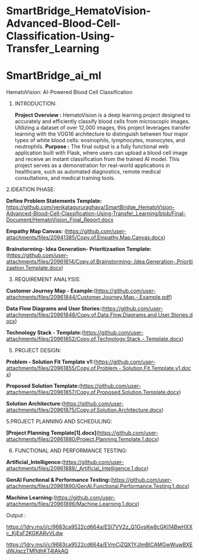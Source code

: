# SmartBridge_HematoVision-Advanced-Blood-Cell-Classification-Using-Transfer_Learning
# SmartBridge_ai_ml
HematoVision: AI-Powered Blood Cell Classification

1. INTRODUCTION:
   
   **Project Overview :**
     HematoVision is a deep learning project designed to accurately and efficiently classify blood cells from microscopic images. Utilizing a dataset of over 12,000 images, this project leverages     transfer learning with the VGG16 architecture to distinguish between four major types of white blood cells: eosinophils, lymphocytes, monocytes, and neutrophils.
  **Purpose :**
     The final output is a fully functional web application built with Flask, where users can upload a blood cell image and receive an instant classification from the trained AI model. This project serves as a demonstration for real-world applications in healthcare, such as automated diagnostics, remote medical consultations, and medical training tools.

2.IDEATION PHASE:

**Define Problem Statements Template:** https://github.com/venkatagururaghava/SmartBridge_HematoVision-Advanced-Blood-Cell-Classification-Using-Transfer_Learning/blob/Final-Document/HematoVision_Final_Report.docx

**Empathy Map Canvas:** (https://github.com/user-attachments/files/20941385/Copy.of.Empathy.Map.Canvas.docx)

**Brainstorming- Idea Generation- Prioritizaation Template:**(https://github.com/user-attachments/files/20961814/Copy.of.Brainstorming-.Idea.Generation-.Prioritizaation.Template.docx)

3. REQUIREMENT ANALYSIS:
   
**Customer Journey Map - Example:**(https://github.com/user-attachments/files/20961844/Customer.Journey.Map.-.Example.pdf)

**Data Flow Diagrams and User Stories:**(https://github.com/user-attachments/files/20961848/Copy.of.Data.Flow.Diagrams.and.User.Stories.docx)

**Technology Stack - Template:**(https://github.com/user-attachments/files/20961852/Copy.of.Technology.Stack.-.Template.docx)
    
5. PROJECT DESIGN:
   
**Problem - Solution Fit Template v1:**(https://github.com/user-attachments/files/20961855/Copy.of.Problem.-.Solution.Fit.Template.v1.docx)

**Proposed Solution Template:**(https://github.com/user-attachments/files/20961857/Copy.of.Proposed.Solution.Template.docx)

**Solution Architecture:**(https://github.com/user-attachments/files/20961875/Copy.of.Solution.Architecture.docx)

5.PROJECT PLANNING AND SCHEDULING:

**[Project Planning Template[1].docx]**(https://github.com/user-attachments/files/20961880/Project.Planning.Template.1.docx)

6. FUNCTIONAL AND PERFORMANCE TESTING:
   
**Artificial_Intelligence:**(https://github.com/user-attachments/files/20961888/_Artificial_Intelligence.1.docx)

**GenAI Functional & Performance Testing:**(https://github.com/user-attachments/files/20961890/GenAI.Functional.Performance.Testing.1.docx)

**Machine Learning:**(https://github.com/user-attachments/files/20961896/Machine.Learning.1.docx)

 Output :
 
https://1drv.ms/i/c/9683ca9522cd664a/ESI7VV2z_Q1GvsKw8cGKI14BwHXXc_KjEsF2KGKARvVLdw

https://1drv.ms/i/c/9683ca9522cd664a/EVmCjZQX1YJImBlCAMGwWuwBXEdWJqczTMfIdhKT4lAkAQ
